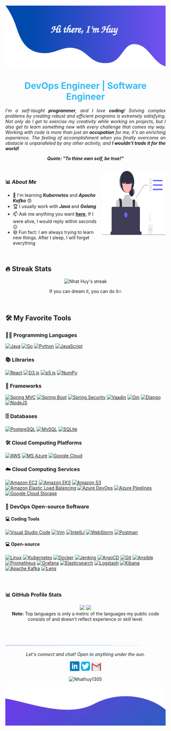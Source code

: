 ![alt text](./images/header.svg)

<!--<p align="center">
<!--   <img src="https://readme-typing-svg.herokuapp.com?lines=Computer+Science+Student;DevOps+Engineer;Cloud%20Enthusiastic&center=true&width=380&height=45"> <h1 align="center">DevOps Engineer</h1></p> -->

<h1 align="center" style="color: #36BCF7FF">DevOps Engineer | Software Engineer</h1>

<p align="justify">
  <em>
	  I'm a self-taught <b>programmer</b>, and I love <b>coding</b>! Solving complex problems by creating robust and efficient programs is extremely satisfying. Not only do I get to exercise my creativity while working on projects, but I also get to learn something new with every challenge that comes my way. Working with code is more than just an <b>occupation</b> for me; it's an enriching experience. The feeling of accomplishment when you finally overcome an obstacle is unparalleled by any other activity, and <b>I wouldn't trade it for the world! </b> 
  </em> 
  <br>
</p>
<p align="center">
	<b><i>Quote: "To thine own self, be true!”</i></b>
</p>

<br>

<img align="right" width=200px height=200px alt="side_sticker" src="./images/profile_dev.svg" />

### 📊 ***About Me***

* 🌱 I'm learning ***Kubernetes*** and ***Apache Kafka*** 😍
* 🏆 I usually work with ***Java*** and ***Golang***
* 📫 Ask me anything you want [**here**](https://github.com/Nhathuy1305/Nhathuy1305/issues), If I were alive, I would reply within seconds 😉
* 😄 Fun fact: I am always trying to learn new things. After I sleep, I will forget everything

<br>

## 🔥 Streak Stats
<p align="center">
    <img title="🔥 Burn like HUY" alt="Nhat Huy's streak" src="https://github-readme-streak-stats.herokuapp.com/?user=Nhathuy1305&theme=monokai-metallian&hide_border=true"/>
  <p align="center"> If you can dream it, you can do it🔥 </p>
</p>

<br>

## 🛠️ My Favorite Tools

### 👨‍💻 Programming Languages
<p>
     <a href="https://github.com/search?q=user%3ANhatHuy1305+is%3Arepo+language%3Ajava"><img alt="Java" src="https://img.shields.io/badge/Java-%23007396.svg?logo=openjdk&logoColor=white"></a>
     <a href="https://github.com/search?q=user%3ANhatHuy1305+is%3Arepo+language%3Ago"><img alt="Go" src="https://img.shields.io/badge/Golang-00ADD8?logo=go&logoColor=white"></a>
     <a href="https://github.com/search?q=user%3ANhatHuy1305+is%3Arepo+language%3Apython"><img alt="Python" src="https://img.shields.io/badge/Python%20-3776AB.svg?logo=python&logoColor=white"></a>	
    <a href="https://github.com/search?q=user%3ANhatHuy1305+is%3Arepo+language%3Ajavascript"><img alt="JavaScript" src="https://img.shields.io/badge/JavaScript%20-F7DF1E.svg?logo=javascript&logoColor=white"></a>
</p>

### 📚 Libraries

<p>
    <a href="#"><img alt="React" src="https://img.shields.io/badge/React%20-61DAFB.svg?logo=react&logoColor=white"></a>
    <a href="#"><img alt="D3.js" src="https://img.shields.io/badge/D3.js-F9A03C.svg?logo=d3.js&logoColor=white"></a>
    <a href="#"><img alt="p5.js" src="https://img.shields.io/badge/p5.js-ED225D.svg?logo=p5dotjs&logoColor=white"></a>
    <a href="#"><img alt="NumPy" src="https://img.shields.io/badge/Numpy%20-013243.svg?logo=numpy&logoColor=white"></a>
</p>

### 🧰 Frameworks
<p>
    <a href="#"><img alt="Spring MVC" src="https://img.shields.io/badge/Spring%20MVC-6DB33F.svg?logo=spring&logoColor=white"></a>
    <a href="#"><img alt="Spring Boot" src="https://img.shields.io/badge/Spring%20Boot%20-6DB33F.svg?logo=springboot&logoColor=white"></a>
    <a href="#"><img alt="Spring Security" src="https://img.shields.io/badge/Spring%20Security%20-6DB33F.svg?logo=springsecurity&logoColor=white"></a>
    <a href="#"><img alt="Vaadin" src="https://img.shields.io/badge/Vaadin%20-00B4F0.svg?logo=vaadin&logoColor=white"></a>
    <a href="#"><img alt="Gin" src="https://img.shields.io/badge/Gin%20-008ECF.svg?logo=gin&logoColor=white"></a>
    <a href="#"><img alt="Django" src="https://img.shields.io/badge/Django%20-092E20.svg?logo=django&logoColor=white"></a>
    <a href="#"><img alt="NodeJS" src="https://img.shields.io/badge/Node.js%20-5FA04E.svg?logo=node.js&logoColor=white"></a>
</p>

### 🗄️ Databases

<p>
    <a href="#"><img alt="PostgreSQL" src="https://img.shields.io/badge/PostgreSQL%20-4169E1.svg?logo=postgresql&logoColor=white"></a>
    <a href="#"><img alt="MySQL" src="https://img.shields.io/badge/MySQL-4479A1.svg?logo=mysql&logoColor=white"></a>
    <a href="#"><img alt="SQLite" src="https://img.shields.io/badge/SQLite-003B57.svg?logo=sqlite&logoColor=white"></a>
</p>

### 🛠 Cloud Computing Platforms

<p>
    <a href="#"><img alt="AWS" src="https://img.shields.io/badge/Amazon%20Web%20Services-232F3E.svg?logo=amazonwebservices&logoColor=white"></a>
    <a href="#"><img alt="MS Azure" src="https://img.shields.io/badge/Microsoft%20Azure%20-0078D4.svg?logo=microsoftazure&logoColor=white"></a>
    <a href="#"><img alt="Google Cloud" src ="https://img.shields.io/badge/Google%20Cloud%20Platform-4285F4.svg?logo=google-cloud&logoColor=white"></a>
</p>

### ☁️ Cloud Computing Services

<p>
    <a href="#"><img alt="Amazon EC2" src="https://img.shields.io/badge/Amazon%20EC2-FF9900.svg?logo=amazonec2&logoColor=white"></a>
    <a href="#"><img alt="Amazon EKS" src="https://img.shields.io/badge/Amazon%20EKS-FF9900.svg?logo=amazoneks&logoColor=white"></a>
    <a href="#"><img alt="Amazon S3" src="https://img.shields.io/badge/Amazon%20S3-569A31.svg?logo=amazons3&logoColor=white"></a>
    <a href="#"><img alt="Amazon Elastic Load Balancing" src="https://img.shields.io/badge/Amazon%20Elastic%20Load%20Balancing-8C4FFF.svg?logo=awselasticloadbalancing&logoColor=white"></a>
    <a href="#"><img alt="Azure DevOps" src="https://img.shields.io/badge/Azure%20DevOps-0078D71.svg?logo=azuredevops&logoColor=white"></a>
    <a href="#"><img alt="Azure Pipelines" src="https://img.shields.io/badge/Azure%20Pipelines-2560E0.svg?logo=azurepipelines&logoColor=white"></a>
    <a href="#"><img alt="Google Cloud Storage" src="https://img.shields.io/badge/Google%20Cloud%20Storage-AECBFA.svg?logo=googlecloudstorage&logoColor=white"></a>
</p>

### 🔗 DevOps Open-source Software

#### 💻 Coding Tools
<p>
    <a href="#"><img alt="Visual Studio Code" src="https://img.shields.io/badge/Visual%20Studio%20Code-007ACC.svg?logo=visual-studio-code&logoColor=white"></a>
    <a href="#"><img alt="Vim" src="https://img.shields.io/badge/Vim-019733.svg?logo=vim&logoColor=white"></a>
    <a href="#"><img alt="IntelliJ" src="https://img.shields.io/badge/IntelliJ%20IDEA-4c0099.svg?logo=intellijidea&logoColor=white"></a>
    <a href="#"><img alt="WebStorm" src="https://img.shields.io/badge/WebStorm-ff8000.svg?logo=webstorm&logoColor=white"></a>
    <a href="#"><img alt="Postman" src="https://img.shields.io/badge/Postman-FF6C37.svg?logo=postman&logoColor=white"></a>
</p>

#### 💻 Open-source
<p>
    <a href="#"><img alt="Linux" src="https://img.shields.io/badge/Linux-FCC624.svg?logo=linux&logoColor=white"></a>
    <a href="#"><img alt="Kubernetes" src="https://img.shields.io/badge/Kubernetes%20-326CE5.svg?logo=kubernetes&logoColor=white"></a>
    <a href="#"><img alt="Docker" src="https://img.shields.io/badge/Docker-2496ED.svg?logo=docker&logoColor=white"></a>
    <a href="#"><img alt="Jenkins" src="https://img.shields.io/badge/Jenkins%20-D24939.svg?logo=jenkins&logoColor=white"></a>
    <a href="#"><img alt="ArgoCD" src="https://img.shields.io/badge/ArgoCD%20-EF7B4D.svg?logo=argo&logoColor=white"></a>
    <a href="#"><img alt="Git" src="https://img.shields.io/badge/Git%20-F05032.svg?logo=git&logoColor=white"></a>
    <a href="#"><img alt="Ansible" src="https://img.shields.io/badge/Ansible%20-EE0000.svg?logo=ansible&logoColor=white"></a>
    <a href="#"><img alt="Prometheus" src="https://img.shields.io/badge/Prometheus%20-E6522C.svg?logo=prometheus&logoColor=white"></a>
    <a href="#"><img alt="Grafana" src="https://img.shields.io/badge/Grafana%20-F46800.svg?logo=grafana&logoColor=white"></a>
    <a href="#"><img alt="Elasticsearch" src="https://img.shields.io/badge/Elasticsearch%20-005571.svg?logo=elasticsearch&logoColor=white"></a>
    <a href="#"><img alt="Logstash" src="https://img.shields.io/badge/Logstash%20-005571.svg?logo=logstash&logoColor=white"></a>
    <a href="#"><img alt="Kibana" src="https://img.shields.io/badge/Kibana%20-005571.svg?logo=kibana&logoColor=white"></a>
    <a href="#"><img alt="Apache Kafka" src="https://img.shields.io/badge/Apache%20Kafka-006420.svg?logo=apachekafka&logoColor=white"></a>
    <a href="#"><img alt="Lens" src="https://img.shields.io/badge/Lens%20-3D90CE.svg?logo=lens&logoColor=white"></a>
</p>

### 

<br>

### 📊 GitHub Profile Stats

<p align="center">
  <img height="190em" src="https://github-readme-stats-eight-theta.vercel.app/api?username=Nhathuy1305&show_icons=true&count_private=true&theme=react&hide_border=true&bg_color=1F222E&title_color=F85D7F&icon_color=F8D866"/>
  <img height="190em" src="https://github-readme-stats-eight-theta.vercel.app/api/top-langs/?username=Nhathuy1305&layout=compact&langs_count=8&theme=react&hide_border=true&bg_color=1F222E&title_color=F85D7F&icon_color=F8D866"/>
<br>
<b>Note:</b> Top languages is only a metric of the languages my public code consists of and doesn't reflect experience or skill level.
</p>

<br><br>


![divider](./images/divider.gif)

<p align="center">
  <i>Let's connect and chat! Open to anything under the sun.</i>

  <p align="center">
	<code><a href="https://www.linkedin.com/in/nhathuy1305/?fbclid=IwAR16BsR6yG_TIjfz-Z7SkDHCdfK6o7qLhlExchUXPwXWwbtrnge8aKQraEY"><img width="30px" src="./images/linkedin.png" title="Linkedin"/></a></code>
	<code><a href="https://twitter.com/Nhathuy1305"><img width="30px" src="./images/twitter.png" title="Twitter"/></a></code>
	<code><a href="mailto:dangnhathuy.work@gmail.com"><img width="30px" src="./images/gmail.png" title="Gmail"/></a></code>
  </p>

  <p align="center">
      <img src="https://komarev.com/ghpvc/?username=Nhathuy1305&label=Profile+Views" alt="Nhathuy1305" />
  </p>
</p>

![alt text](./images/footer.svg)

